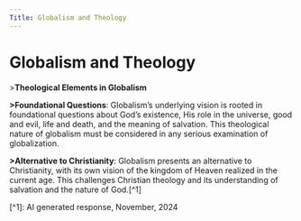 ```yaml
---
Title: Globalism and Theology
---
```


# Globalism and Theology

\>**Theological Elements in Globalism**

**>Foundational Questions**: Globalism’s underlying vision is rooted in foundational questions about God’s existence, His role in the universe, good and evil, life and death, and the meaning of salvation. This theological nature of globalism must be considered in any serious examination of globalization.

**>Alternative to Christianity**: Globalism presents an alternative to Christianity, with its own vision of the kingdom of Heaven realized in the current age. This challenges Christian theology and its understanding of salvation and the nature of God.\[^1\]

\[^1\]: AI generated response, November, 2024